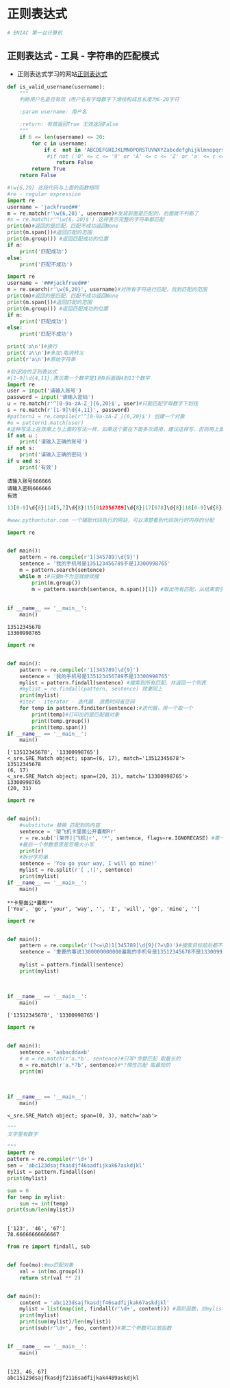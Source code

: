# 正则表达式


```python
# ENIAC 第一台计算机
```

## 正则表达式 - 工具 - 字符串的匹配模式


- 正则表达式学习的网站[正则表达式](https://www.cnblogs.com/deerchao/archive/2006/08/24/zhengzhe30fengzhongjiaocheng.html)


```python
def is_valid_username(username):
    """
    判断用户名是否有效（用户名有字母数字下滑线构成且长度为6-20字符

    :param username: 用户名

    :return: 有效返回True 无效返回False
    """
    if 6 <= len(username) <= 20:
        for c in username:
            if c  not in 'ABCDEFGHIJKLMNOPQRSTUVWXYZabcdefghijklmnopqrstuvwxyz0123456789_':
             #if not ('0' <= c <= '9' or 'A' <= c <= 'Z' or 'a' <= c <= 'z' or c == '_'):  效果同上 
                return False
        return True
    return False
```


```python
#\w{6,20} 这段代码与上面的函数相同
#re - regular expression
import re
username = 'jackfrued##'
m = re.match(r'\w{6,20}', username)#发现前面是匹配的，后面就不判断了
#x = re.match(r'^\w{6，20}$') 这样表示完整的字符串都匹配
print(m)#返回的是匹配，匹配不成功返回None
print(m.span())#返回匹配的范围
print(m.group()) #返回匹配成功的位置
if m:
    print('匹配成功')
else:
    print('匹配不成功')
```


```python
import re
username = '###jackfrued##'
m = re.search(r'\w{6,20}', username)#对所有字符进行匹配，找到匹配的范围
print(m)#返回的是匹配，匹配不成功返回None
print(m.span())#返回匹配的范围
print(m.group()) #返回匹配成功的位置
if m:
    print('匹配成功')
else:
    print('匹配不成功')
```


```python
print('a\n')#换行
print('a\\n')#多加\取消转义
print(r'a\n')#原始字符串
```


```python
#验证QQ的正则表达式
#[1-9]\d{4,11},表示第一个数字是1到9后面跟4到11个数字
import re
user = input('请输入账号')
password = input('请输入密码')
u = re.match(r'^[0-9a-zA-Z_]{6,20}$', user)#只能匹配字母数字下划线
s = re.match(r'[1-9]\d{4,11}', password)
#pattern1 = re.compile(r'^[0-9a-zA-Z_]{6,20}$') 创建一个对象
#u = pattern1.match(user)
#这种写法上在效果上与上面的写法一样，如果这个要在下面多次调用，建议这样写，否则用上面的方法
if not u :
    print('请输入正确的账号')
if not s:
    print('请输入正确的密码')
if u and s:
    print('有效')

```

    请输入账号666666
    请输入密码666666
    有效
    


```python
13[0-9]\d{8}|14[5,7]\d{8}|15[012356789]\d{8}|17[678]\d{8}|18[0-9]\d{8}
```


```python
#www.pythontutor.com 一个辅助代码执行的网站，可以清楚看到代码执行时内存的分配
```



```python
import re


def main():
    pattern = re.compile(r'1[345789]\d{9}')
    sentence = '我的手机号是135123456789不是13300998765'
    m = pattern.search(sentence)
    while m :#只要m不为空就继续搜
        print(m.group())
        m = pattern.search(sentence, m.span()[1]) #取出所有匹配，从结束索引开始搜
    
    
if __name__ == '__main__':
    main()
```

    13512345678
    13300998765
    


```python
import re


def main():
    pattern = re.compile(r'1[345789]\d{9}')
    sentence = '我的手机号是135123456789不是13300998765'
    mylist = pattern.findall(sentence) #搜索到所有匹配，并返回一个列表
    #mylist = re.findall(pattern, sentence) 效果同上
    print(mylist)
    #iter - iterator - 迭代器  浪费时间省空间
    for temp in pattern.finditer(sentence):#迭代器，用一个取一个
        print(temp)#打印出的是匹配器对象
        print(temp.group())
        print(temp.span())
if __name__ == '__main__':
    main()
```

    ['13512345678', '13300998765']
    <_sre.SRE_Match object; span=(6, 17), match='13512345678'>
    13512345678
    (6, 17)
    <_sre.SRE_Match object; span=(20, 31), match='13300998765'>
    13300998765
    (20, 31)
    


```python
import re


def main():
    #substitute 替换 匹配到的内容
    sentence = '架飞机卡里面公开囊都Rr'
    r = re.sub('[架开]|飞机|r', '*', sentence, flags=re.IGNORECASE) #第一个参数是需要替换的内容，
    #最后一个参数意思是忽略大小写
    print(r)
    #拆分字符串
    sentence = 'You go your way, I will go mine!'
    mylist = re.split(r'[ ,!]', sentence)
    print(mylist)
if __name__ == '__main__':
    main()
```

    **卡里面公*囊都**
    ['You', 'go', 'your', 'way', '', 'I', 'will', 'go', 'mine', '']
    


```python
import re


def main():
    pattern = re.compile(r'(?<=\D)1[345789]\d{9}(?=\D)')#搜索目标前后都不能为数字的
    sentence = '重要的事说1300000000000遍我的手机号是13512345678不是13300998765好'
    
    mylist = pattern.findall(sentence)
    print(mylist)
    
    
    
if __name__ == '__main__':
    main()
```

    ['13512345678', '13300998765']
    


```python
import re


def main():
    sentence = 'aabacddaab'
    # m = re.match(r'a.*b', sentence)#只写*贪婪匹配 取最长的
    m = re.match(r'a.*?b', sentence)#*?惰性匹配 取最短的
    print(m)
    
    
    
if __name__ == '__main__':
    main()
```

    <_sre.SRE_Match object; span=(0, 3), match='aab'>
    


```python
"""
文字里有数字

"""
import re
pattern = re.compile(r'\d+')
sen = 'abc123dsajfkasdjf46sadfijkak67askdjkl'
mylist = pattern.findall(sen)
print(mylist)

sum = 0
for temp in mylist:
    sum += int(temp)
print(sum/len(mylist))
    
```

    ['123', '46', '67']
    78.66666666666667
    


```python
from re import findall, sub


def foo(mo):#mo匹配对象
    val = int(mo.group())
    return str(val ** 2)


def main():
    content = 'abc123dsajfkasdjf46sadfijkak67askdjkl'
    mylist = list(map(int, findall(r'\d+', content))) #高阶函数，对mylist的函数都转换成整数
    print(mylist)
    print(sum(mylist)/len(mylist))
    print(sub(r'\d+', foo, content))#第二个参数可以放函数


if __name__ == '__main__':
    main()
    
```

    [123, 46, 67]
    abc15129dsajfkasdjf2116sadfijkak4489askdjkl




